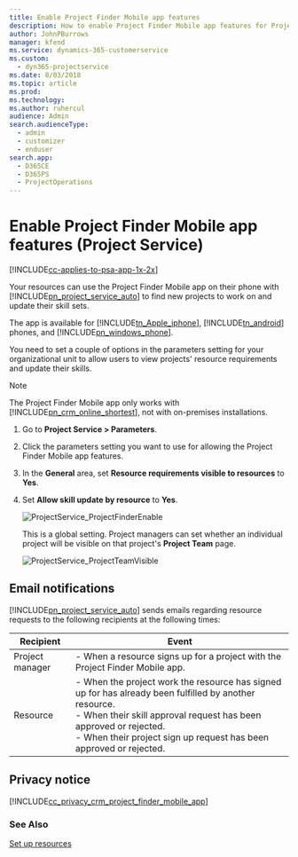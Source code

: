 ```yaml
---
title: Enable Project Finder Mobile app features
description: How to enable Project Finder Mobile app features for Project Service
author: JohnPBurrows
manager: kfend
ms.service: dynamics-365-customerservice
ms.custom: 
  - dyn365-projectservice
ms.date: 8/03/2018
ms.topic: article
ms.prod: 
ms.technology: 
ms.author: ruhercul
audience: Admin
search.audienceType: 
  - admin
  - customizer
  - enduser
search.app: 
  - D365CE
  - D365PS
  - ProjectOperations
---
```

# Enable Project Finder Mobile app features (Project Service)

[!INCLUDE[cc-applies-to-psa-app-1x-2x](../includes/cc-applies-to-psa-app-1x-2x.md)]

Your resources can use the Project Finder Mobile app on their phone with [!INCLUDE[pn_project_service_auto](../includes/pn-project-service-auto.md)] to find new projects to work on and update their skill sets.  
  
 The app is available for [!INCLUDE[tn_Apple_iphone](../includes/tn-apple-iphone.md)], [!INCLUDE[tn_android](../includes/tn-android.md)] phones, and [!INCLUDE[pn_windows_phone](../includes/pn-windows-phone.md)].  
  
 You need to set a couple of options in the parameters setting for your organizational unit to allow users to view projects' resource requirements and update their skills.  
  
> [!NOTE]
>  The Project Finder Mobile app only works with [!INCLUDE[pn_crm_online_shortest](../includes/pn-crm-online-shortest.md)], not with on-premises installations.  
  
1. Go to **Project Service > Parameters**.  
  
2. Click the parameters setting you want to use for allowing the Project Finder Mobile app features.  
  
3. In the **General** area, set **Resource requirements visible to resources** to **Yes**.  
  
4. Set **Allow skill update by resource** to **Yes**.  
  
   ![ProjectService&#95;ProjectFinderEnable](../project-service/media/project-service-project-finder-enable.png "ProjectService_ProjectFinderEnable")  
  
   This is a global setting. Project managers can set whether an individual project will be visible on that project's **Project Team** page.  
  
   ![ProjectService&#95;ProjectTeamVisible](../project-service/media/project-service-project-team-visible.png "ProjectService_ProjectTeamVisible")  
  
## Email notifications  
 [!INCLUDE[pn_project_service_auto](../includes/pn-project-service-auto.md)] sends emails regarding resource requests to the following recipients at the following times:  
  
|Recipient|Event|  
|---------------|-----------|  
|Project manager|-   When a resource signs up for a project with the Project Finder Mobile app.|  
|Resource|-   When the project work the resource has signed up for has already been fulfilled by another resource.<br />-   When their skill approval request has been approved or rejected.<br />-   When their project sign up request has been approved or rejected.|  
  
## Privacy notice  
 [!INCLUDE[cc_privacy_crm_project_finder_mobile_app](../includes/cc-privacy-crm-project-finder-mobile-app.md)]  
  
### See Also  
 [Set up resources](../project-service/set-up-resources.md)
